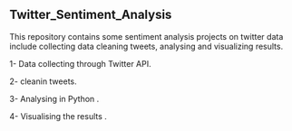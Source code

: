 ## Twitter_Sentiment_Analysis

This repository contains some sentiment analysis projects on twitter data include collecting data cleaning tweets, analysing and visualizing results.

1- Data collecting through Twitter API.

2- cleanin tweets.

3- Analysing in Python . 

4- Visualising the results .
